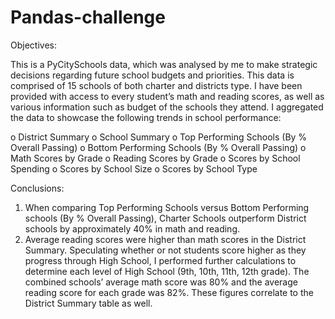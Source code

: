 # Pandas-challenge
Objectives:

This is a PyCitySchools data, which was analysed by me to make strategic decisions regarding future school budgets and priorities. This data is comprised of 15 schools of both charter and districts type.  I have been provided with access to every student’s math and reading scores, as well as various information such as budget of the schools they attend. I aggregated the data to showcase the following trends in school performance:

o	District Summary
o	School Summary
o	Top Performing Schools (By % Overall Passing)
o	Bottom Performing Schools (By % Overall Passing)
o	Math Scores by Grade
o	Reading Scores by Grade
o	Scores by School Spending
o	Scores by School Size
o	Scores by School Type

Conclusions:

1.	When comparing Top Performing Schools versus Bottom Performing schools (By % Overall Passing), Charter Schools outperform District schools by approximately 40% in math and reading. 
2.	Average reading scores were higher than math scores in the District Summary.  Speculating whether or not students score higher as they progress through High School, I performed further calculations to determine each level of High School (9th, 10th, 11th, 12th grade). The combined schools’ average math score was 80% and the average reading score for each grade was 82%.  These figures correlate to the District Summary table as well. 
